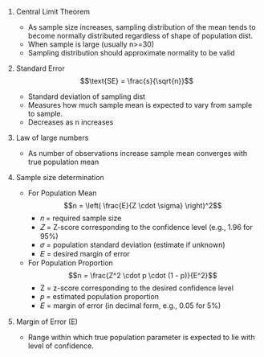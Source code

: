 
1. Central Limit Theorem
	- As sample size increases, sampling distribution of the mean tends to become normally distributed regardless of shape of population dist.
	- When sample is large (usually n>=30)
	- Sampling distribution should approximate normality to be valid

2. Standard Error
	$$\text{SE} = \frac{s}{\sqrt{n}}$$
	- Standard deviation of sampling dist
	- Measures how much sample mean is expected to vary from sample to sample.
	- Decreases as n increases

3. Law of large numbers
	- As number of observations increase sample mean converges with true population mean

4. Sample size determination
	- For Population Mean
			$$n = \left( \frac{E}{Z \cdot \sigma} \right)^2$$
		- 𝑛 = required sample size
		- 𝑍 = Z-score corresponding to the confidence level (e.g., 1.96 for 95%)
		- 𝜎 = population standard deviation (estimate if unknown)
		- 𝐸 = desired margin of error
	- For Population Proportion
		$$n = \frac{Z^2 \cdot p \cdot (1 - p)}{E^2}$$
		- Z = z-score corresponding to the desired confidence level
		- 𝑝 = estimated population proportion
		- 𝐸 = margin of error (in decimal form, e.g., 0.05 for 5%)

5. Margin of Error (E)
	- Range within which true population parameter is expected to lie with level of confidence.